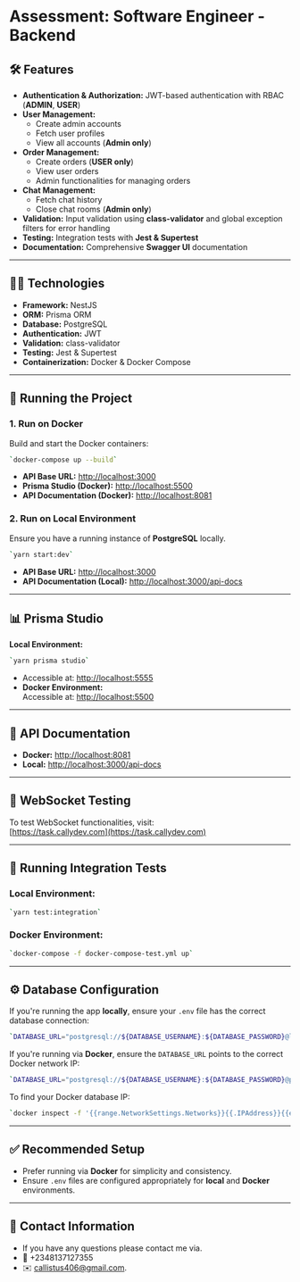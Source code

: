 # **Assessment: Software Engineer \- Backend**

## **🛠️ Features**

* **Authentication & Authorization:** JWT-based authentication with RBAC (**ADMIN**, **USER**)  
* **User Management:**  
  * Create admin accounts  
  * Fetch user profiles  
  * View all accounts (**Admin only**)  
* **Order Management:**  
  * Create orders (**USER only**)  
  * View user orders  
  * Admin functionalities for managing orders  
* **Chat Management:**  
  * Fetch chat history  
  * Close chat rooms (**Admin only**)  
* **Validation:** Input validation using **class-validator** and global exception filters for error handling  
* **Testing:** Integration tests with **Jest & Supertest**  
* **Documentation:** Comprehensive **Swagger UI** documentation

---

## **🧑‍💻 Technologies**

* **Framework:** NestJS  
* **ORM:** Prisma ORM  
* **Database:** PostgreSQL  
* **Authentication:** JWT  
* **Validation:** class-validator  
* **Testing:** Jest & Supertest  
* **Containerization:** Docker & Docker Compose

---

## **🚀 Running the Project**

### **1\. Run on Docker**

Build and start the Docker containers:

```bash
`docker-compose up --build`
```

* **API Base URL:** [http://localhost:3000](http://localhost:3000)  
* **Prisma Studio (Docker):** [http://localhost:5500](http://localhost:5500)  
* **API Documentation (Docker):** [http://localhost:8081](http://localhost:8081)

### **2\. Run on Local Environment**

Ensure you have a running instance of **PostgreSQL** locally.

```bash
`yarn start:dev`
```

* **API Base URL:** [http://localhost:3000](http://localhost:3000)  
* **API Documentation (Local):** [http://localhost:3000/api-docs](http://localhost:3000/api-docs)

---

## **📊 Prisma Studio**

**Local Environment:**  
```bash   
`yarn prisma studio`
```

* Accessible at: [http://localhost:5555](http://localhost:5555)  
* **Docker Environment:**  
  Accessible at: [http://localhost:5500](http://localhost:5500)

---

## **📑 API Documentation**

* **Docker:** [http://localhost:8081](http://localhost:8081)  
* **Local:** [http://localhost:3000/api-docs](http://localhost:3000/api-docs)

---

## **💬 WebSocket Testing**

To test WebSocket functionalities, visit:  
[https://task.callydev.com](https://task.callydev.com)

---

## **🧪 Running Integration Tests**

### **Local Environment:**

```bash
`yarn test:integration`
```
### **Docker Environment:**

```bash
`docker-compose -f docker-compose-test.yml up`
```
---

## **⚙️ Database Configuration**

If you're running the app **locally**, ensure your `.env` file has the correct database connection:

```bash
`DATABASE_URL="postgresql://${DATABASE_USERNAME}:${DATABASE_PASSWORD}@localhost:5432/${DATABASE_NAME}?schema=public"`
```
If you're running via **Docker**, ensure the `DATABASE_URL` points to the correct Docker network IP:

```bash
`DATABASE_URL="postgresql://${DATABASE_USERNAME}:${DATABASE_PASSWORD}@postgres_db:5432/${DATABASE_NAME}?schema=public"`
```
To find your Docker database IP:

```bash
`docker inspect -f '{{range.NetworkSettings.Networks}}{{.IPAddress}}{{end}}' postgres_db`
```
---

## **✅ Recommended Setup**

* Prefer running via **Docker** for simplicity and consistency.  
* Ensure `.env` files are configured appropriately for **local** and **Docker** environments.

---

## **📝 Contact Information**

* If you have any questions please contact me via.  
* 📱  +2348137127355  
* ✉️   callistus406@gmail.com.  


